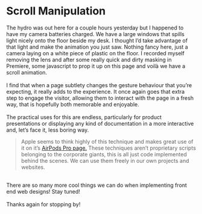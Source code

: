 ﻿

# Scroll Manipulation

The hydro was out here for a couple hours yesterday but I happened to have my camera batteries charged.  We have a large windows that spills light nicely onto the floor beside my desk.  I thought I’d take advantage of that light and make the animation you just saw.  Nothing fancy here, just a camera laying on a white piece of plastic on the floor.  I recorded myself removing the lens and after some really quick and dirty masking in Premiere, some javascript to prop it up on this page and voilà we have a scroll animation.
<br /><br />
I find that when a page subtlety changes the gesture behaviour that you’re expecting, it really adds to the experience.  It once again goes that extra step to engage the visitor, allowing them to interact with the page in a fresh way, that is hopefully both memorable and enjoyable.  
<br />
The practical uses for this are endless, particularly for product presentations or displaying any kind of documentation in a more interactive and, let’s face it, less boring way.  
<blockquote> Apple seems to think highly of this technique and makes great use of it on it’s <a href="https://www.apple.com/ca/airpods-pro/" rel="noreferrer noopener" target="_blank">AirPods Pro page.</a>
These techniques aren’t proprietary scripts belonging to the corporate giants, this is all just code implemented behind the scenes.  We can use them freely in our own projects and websites.
</blockquote>
<br />
There are so many more cool things we can do when implementing front end web designs!  Stay tuned!
<br /><br />
Thanks again for stopping by!
